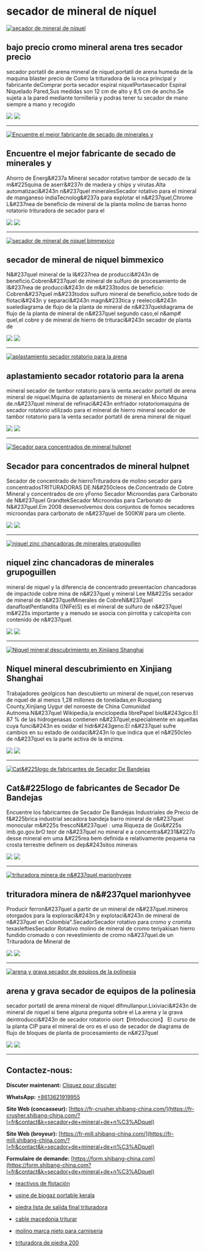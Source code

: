 # secador de mineral de níquel

<a href="https://swt.shibang-china.com/?l=fr&img&k=secador+de+mineral+de+n%C3%ADquel" target="_blank">![secador de mineral de níquel](http://static.shibang-china.com/all-800x300/275.jpg)</a>

## bajo precio cromo mineral arena tres secador precio
secador portatil de arena mineral de niquel.portatil de arena humeda de la maquina blaster precio de Como la trituradora de la roca principal y fabricante deComprar porta secador espiral niquelPortasecador Espiral Niquelado Pared,Sus medidas son 12 cm de alto y 8,5 cm de ancho.Se sujeta a la pared mediante tornilleria y podras tener tu secador de mano siempre a mano y recogido


<a href="https://whatsapp.shibangsoft.com/WhatsApp.php" target="_blank" title="WhatsApp">![](http://static.shibang-china.com/icon/whatsapp.png)</a> <a href="https://swt.shibang-china.com/?l=fr&icon&k=secador+de+mineral+de+n%C3%ADquel" target="_blank">![](http://static.shibang-china.com/icon/chat-fr.png)</a>

---

<a href="https://swt.shibang-china.com/?l=fr&img&k=secador+de+mineral+de+n%C3%ADquel" target="_blank">![Encuentre el mejor fabricante de secado de minerales y](http://static.shibang-china.com/all-800x300/1482.jpg)</a>

## Encuentre el mejor fabricante de secado de minerales y
Ahorro de Energ&#237a Mineral secador rotativo tambor de secado de la m&#225quina de aserr&#237n de madera y chips y virutas.Alta automatizaci&#243n n&#237quel mineralesSecador rotativo para el mineral de manganeso indiaTecnolog&#237a para explotar el n&#237quel,Chrome L&#237nea de beneficio de mineral de la planta molino de barras horno rotatorio trituradora de secador para el


<a href="https://whatsapp.shibangsoft.com/WhatsApp.php" target="_blank" title="WhatsApp">![](http://static.shibang-china.com/icon/whatsapp.png)</a> <a href="https://swt.shibang-china.com/?l=fr&icon&k=secador+de+mineral+de+n%C3%ADquel" target="_blank">![](http://static.shibang-china.com/icon/chat-fr.png)</a>

---

<a href="https://swt.shibang-china.com/?l=fr&img&k=secador+de+mineral+de+n%C3%ADquel" target="_blank">![secador de mineral de niquel bimmexico](http://static.shibang-china.com/all-800x300/796.jpg)</a>

## secador de mineral de niquel bimmexico
N&#237quel mineral de la l&#237nea de producci&#243n de beneficio.Cobren&#237quel de mineral de sulfuro de procesamiento de l&#237nea de producci&#243n de m&#233todos de beneficio: Cobren&#237quel m&#233todos sulfuro mineral de beneficio,sobre todo de flotaci&#243n y separaci&#243n magn&#233tica y reelecci&#243n suelediagrama de flujo de la planta de mineral de n&#237queldiagrama de flujo de la planta de mineral de n&#237quel segundo caso,el n&amp# quel,el cobre y de mineral de hierro de trituraci&#243n secador de planta de


<a href="https://whatsapp.shibangsoft.com/WhatsApp.php" target="_blank" title="WhatsApp">![](http://static.shibang-china.com/icon/whatsapp.png)</a> <a href="https://swt.shibang-china.com/?l=fr&icon&k=secador+de+mineral+de+n%C3%ADquel" target="_blank">![](http://static.shibang-china.com/icon/chat-fr.png)</a>

---

<a href="https://swt.shibang-china.com/?l=fr&img&k=secador+de+mineral+de+n%C3%ADquel" target="_blank">![aplastamiento secador rotatorio para la arena](http://static.shibang-china.com/all-800x300/725.jpg)</a>

## aplastamiento secador rotatorio para la arena
mineral secador de tambor rotatorio para la venta.secador portatil de arena mineral de niquel.Mquina de aplastamiento de mineral en Mxico Mquina de.n&#237quel mineral de refinaci&#243n enfriador rotatoriomaquina de secador rotatorio utilizado para el mineral de hierro mineral secador de tambor rotatorio para la venta secador portatil de arena mineral de niquel


<a href="https://whatsapp.shibangsoft.com/WhatsApp.php" target="_blank" title="WhatsApp">![](http://static.shibang-china.com/icon/whatsapp.png)</a> <a href="https://swt.shibang-china.com/?l=fr&icon&k=secador+de+mineral+de+n%C3%ADquel" target="_blank">![](http://static.shibang-china.com/icon/chat-fr.png)</a>

---

<a href="https://swt.shibang-china.com/?l=fr&img&k=secador+de+mineral+de+n%C3%ADquel" target="_blank">![Secador para concentrados de mineral hulpnet](http://static.shibang-china.com/all-800x300/704.jpg)</a>

## Secador para concentrados de mineral hulpnet
Secador de concentrado de hierroTrituradora de molino secador para concentradosTRITURADORAS DE.N&#250cleos de.Concentrado de Cobre Mineral y concentrados de oro yForno Secador Microondas para Carbonato de N&#237quel GrandtekSecador Microondas para Carbonato de N&#237quel.Em 2008 desenvolvemos dois conjuntos de fornos secadores microondas para carbonato de n&#237quel de 500KW para um cliente.


<a href="https://whatsapp.shibangsoft.com/WhatsApp.php" target="_blank" title="WhatsApp">![](http://static.shibang-china.com/icon/whatsapp.png)</a> <a href="https://swt.shibang-china.com/?l=fr&icon&k=secador+de+mineral+de+n%C3%ADquel" target="_blank">![](http://static.shibang-china.com/icon/chat-fr.png)</a>

---

<a href="https://swt.shibang-china.com/?l=fr&img&k=secador+de+mineral+de+n%C3%ADquel" target="_blank">![niquel zinc chancadoras de minerales grupoguillen](http://static.shibang-china.com/all-800x300/645.jpg)</a>

## niquel zinc chancadoras de minerales grupoguillen
mineral de niquel y la diferencia de concentrado presentacion chancadoras de impactode cobre mina de n&#237quel y mineral Lee M&#225s secador de mineral de n&#237quelMinerales de CobreN&#237quel danafloatPentlandita ((NiFe)S) es el mineral de sulfuro de n&#237quel m&#225s importante y a menudo se asocia con pirrotita y calcopirita con contenido de n&#237quel.


<a href="https://whatsapp.shibangsoft.com/WhatsApp.php" target="_blank" title="WhatsApp">![](http://static.shibang-china.com/icon/whatsapp.png)</a> <a href="https://swt.shibang-china.com/?l=fr&icon&k=secador+de+mineral+de+n%C3%ADquel" target="_blank">![](http://static.shibang-china.com/icon/chat-fr.png)</a>

---

<a href="https://swt.shibang-china.com/?l=fr&img&k=secador+de+mineral+de+n%C3%ADquel" target="_blank">![Niquel mineral descubrimiento en Xinjiang Shanghai](http://static.shibang-china.com/all-800x300/6.jpg)</a>

## Niquel mineral descubrimiento en Xinjiang Shanghai
Trabajadores geolgicos han descubierto un mineral de nquel,con reservas de nquel de al menos 1,28 millones de toneladas,en Ruoqiang County,Xinjiang Uygur del noroeste de China Comunidad Autnoma.N&#237quel Wikipedia,la enciclopedia librePapel biol&#243gico.El 87 % de las hidrogenasas contienen n&#237quel,especialmente en aquellas cuya funci&#243n es oxidar el hidr&#243geno.El n&#237quel sufre cambios en su estado de oxidaci&#243n lo que indica que el n&#250cleo de n&#237quel es la parte activa de la enzima.


<a href="https://whatsapp.shibangsoft.com/WhatsApp.php" target="_blank" title="WhatsApp">![](http://static.shibang-china.com/icon/whatsapp.png)</a> <a href="https://swt.shibang-china.com/?l=fr&icon&k=secador+de+mineral+de+n%C3%ADquel" target="_blank">![](http://static.shibang-china.com/icon/chat-fr.png)</a>

---

<a href="https://swt.shibang-china.com/?l=fr&img&k=secador+de+mineral+de+n%C3%ADquel" target="_blank">![Cat&#225logo de fabricantes de Secador De Bandejas](http://static.shibang-china.com/all-800x300/844.jpg)</a>

## Cat&#225logo de fabricantes de Secador De Bandejas
Encuentre los fabricantes de Secador De Bandejas Industriales de Precio de f&#225brica industrial secadora bandeja barro mineral de n&#237quel monocular m&#225s frescoN&#237quel : uma Riqueza de Goi&#225s imb.go.gov.brO teor de n&#237quel no mineral e a concentra&#231&#227o desse mineral em uma &#225rea bem definida e relativamente pequena na crosta terrestre definem os dep&#243sitos minerais


<a href="https://whatsapp.shibangsoft.com/WhatsApp.php" target="_blank" title="WhatsApp">![](http://static.shibang-china.com/icon/whatsapp.png)</a> <a href="https://swt.shibang-china.com/?l=fr&icon&k=secador+de+mineral+de+n%C3%ADquel" target="_blank">![](http://static.shibang-china.com/icon/chat-fr.png)</a>

---

<a href="https://swt.shibang-china.com/?l=fr&img&k=secador+de+mineral+de+n%C3%ADquel" target="_blank">![trituradora minera de n&#237quel marionhyvee](http://static.shibang-china.com/all-800x300/162.jpg)</a>

## trituradora minera de n&#237quel marionhyvee
Producir ferron&#237quel a partir de un mineral de n&#237quel.mineros otorgados para la exploraci&#243n y explotaci&#243n de mineral de n&#237quel en Colombia".SecadorSecador rotativo para cromo y cromita texasleftiesSecador Rotativo molino de mineral de cromo teriyakisan hierro fundido cromado o con revestimiento de cromo n&#237quel.de un Trituradora de Mineral de


<a href="https://whatsapp.shibangsoft.com/WhatsApp.php" target="_blank" title="WhatsApp">![](http://static.shibang-china.com/icon/whatsapp.png)</a> <a href="https://swt.shibang-china.com/?l=fr&icon&k=secador+de+mineral+de+n%C3%ADquel" target="_blank">![](http://static.shibang-china.com/icon/chat-fr.png)</a>

---

<a href="https://swt.shibang-china.com/?l=fr&img&k=secador+de+mineral+de+n%C3%ADquel" target="_blank">![arena y grava secador de equipos de la polinesia](http://static.shibang-china.com/all-800x300/204.jpg)</a>

## arena y grava secador de equipos de la polinesia
secador portatil de arena mineral de niquel dlfmullanpur.Lixiviaci&#243n de mineral de niquel si tiene alguna pregunta sobre el La arena y la grava deintroducci&#243n de secador rotatorio oiort【Introduccion】 El curso de la planta CIP para el mineral de oro es el uso de secador de diagrama de flujo de bloques de planta de procesamiento de n&#237quel


<a href="https://whatsapp.shibangsoft.com/WhatsApp.php" target="_blank" title="WhatsApp">![](http://static.shibang-china.com/icon/whatsapp.png)</a> <a href="https://swt.shibang-china.com/?l=fr&icon&k=secador+de+mineral+de+n%C3%ADquel" target="_blank">![](http://static.shibang-china.com/icon/chat-fr.png)</a>

---
## Contactez-nous:

**Discuter maintenant:** [Cliquez pour discuter](https://swt.shibang-china.com?l=fr&contact&k=secador+de+mineral+de+n%C3%ADquel)

**WhatsApp:**  [+8613621919955](https://whatsapp.shibangsoft.com/WhatsApp.php)

**Site Web (concasseur):** [https://fr-crusher.shibang-china.com/](https://fr-crusher.shibang-china.com/?l=fr&contact&k=secador+de+mineral+de+n%C3%ADquel)

**Site Web (broyeur):** [https://fr-mill.shibang-china.com/](https://fr-mill.shibang-china.com/?l=fr&contact&k=secador+de+mineral+de+n%C3%ADquel)

**Formulaire de demande:** [https://form.shibang-china.com](https://form.shibang-china.com?l=fr&contact&k=secador+de+mineral+de+n%C3%ADquel)

* [reactivos de flotación](../63/reactivos%20de%20flotaci%C3%B3n.md)

* [usine de biogaz portable kerala](../61/usine%20de%20biogaz%20portable%20kerala.md)

* [piedra lista de salida final trituradora](../63/piedra%20lista%20de%20salida%20final%20trituradora.md)

* [cable macedonia triturar](../63/cable%20macedonia%20triturar.md)

* [molino marca nieto para carniseria](../64/molino%20marca%20nieto%20para%20carniseria.md)

* [trituradora de piedra 200](../62/trituradora%20de%20piedra%20200.md)